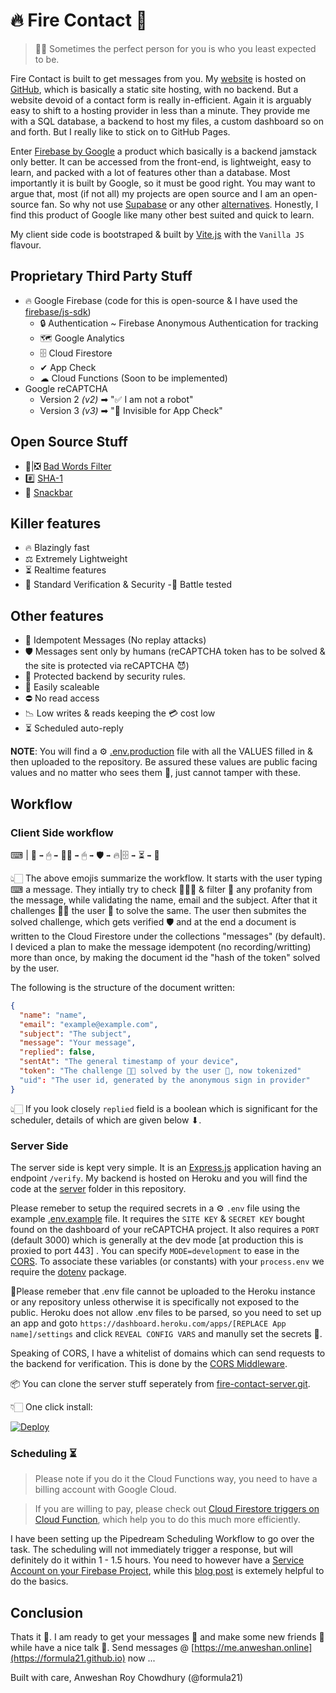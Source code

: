 # 🔥 Fire Contact 📧

> 🤝🏻 Sometimes the perfect person for you is who you least expected to be.

Fire Contact is built to get messages from you. My [website](https://formula21.github.io) is hosted on [GitHub](https://github.com/formula21/formula21.github.io), which is basically a static site hosting, with no backend. But a website devoid of a contact form is really in-efficient. Again it is arguably easy to shift to a hosting provider in less than a minute. They provide me with a SQL database, a backend to host my files, a custom dashboard so on and forth. But I really like to stick on to GitHub Pages.

Enter [Firebase by Google](https://firebase.google.com) a product which basically is a backend jamstack only better. It can be accessed from the front-end, is lightweight, easy to learn, and packed with a lot of features other than a database. Most importantly it is built by Google, so it must be good right. You may want to argue that, most (if not all) my projects are open source and I am an open-source fan. So why not use [Supabase](https://supabase.com) or any other [alternatives](https://blog.back4app.com/firebase-alternatives/). Honestly, I find this product of Google like many other best suited and quick to learn.

My client side code is bootstraped & built by [Vite.js](https://vitejs.dev) with the `Vanilla JS` flavour.

## Proprietary Third Party Stuff
- 🔥 Google Firebase (code for this is open-source & I have used the [firebase/js-sdk](https://github.com/firebase/firebase-js-sdk))
  - 🔒 Authentication ~ Firebase Anonymous Authentication for tracking
  - 🗺 Google Analytics
  - 🗄 Cloud Firestore
  - ✔ App Check
  - ☁ Cloud Functions (Soon to be implemented)
- Google reCAPTCHA
  - Version 2 _(v2)_ ➡ "✅ I am not a robot"
  - Version 3 _(v3)_ ➡ "🙈 Invisible for App Check"

## Open Source Stuff
- 🤬|❎ [Bad Words Filter](https://github.com/web-mech/badwords)
- #️⃣ [SHA-1](https://github.com/emn178/js-sha1)
- 📢 [Snackbar](https://github.com/polonel/SnackBar)

## Killer features

- 🔥 Blazingly fast
- ⚖ Extremely Lightweight
- ⏳ Realtime features
- 🔐 Standard Verification & Security
-🤺 Battle tested

## Other features

- 🔁 Idempotent Messages (No replay attacks)
- 🛡 Messages sent only by humans (reCAPTCHA token has to be solved & the site is protected via reCAPTCHA 😈)
- 🚦 Protected backend by security rules.
- 📏 Easily scaleable
- ⛔ No read access
- 📉 Low writes & reads keeping the 💳 cost low
- ⏳ Scheduled auto-reply

**NOTE**: You will find a ⚙ [.env.production](.env.production) file with all the VALUES filled in & then uploaded to the repository. Be assured these values are public facing values and no matter who sees them 👀, just cannot tamper with these.

## Workflow

### Client Side workflow

⌨ | 🧼 `➡` 🖱 `➡` 💪🏻 `➡` 🖱 `➡` 🛡 `➡` 🔥|🗄 `➡` ⏳ `➡` 📩

👆🏻 The above emojis summarize the workflow. It starts with the user typing ⌨ a message. They intially try to check 🕵🏻‍♂️ & filter 🧼 any profanity from the message, while validating the name, email and the subject. After that it challenges 💪🏻 the user 👤 to solve the same. The user then submites the solved challenge, which gets verified 🛡 and at the end a document is written to the Cloud Firestore under the collections "messages" (by default). I deviced a plan to make the message idempotent (no recording/writting) more than once, by making the document id the "hash of the token" solved by the user.

The following is the structure of the document written:

```json
{
  "name": "name",
  "email": "example@example.com",
  "subject": "The subject",
  "message": "Your message",
  "replied": false,
  "sentAt": "The general timestamp of your device",
  "token": "The challenge 💪🏻 solved by the user 👤, now tokenized"
  "uid": "The user id, generated by the anonymous sign in provider"
}
```

👆🏻 If you look closely `replied` field is a boolean which is significant for the scheduler, details of which are given below ⬇.

### Server Side

The server side is kept very simple. It is an [Express.js](https://expressjs.com/) application having an endpoint `/verify`. My backend is hosted on Heroku and you will find the code at the [server](/sever) folder in this repository. 

Please remeber to setup the required secrets in a ⚙ `.env` file using the example [.env.example](server/.env.example) file. It requires the `SITE KEY` & `SECRET KEY` bought found on the dashboard of your reCAPTCHA project. It also requires a `PORT` (default 3000) which is generally at the dev mode \[at production this is proxied to port 443\] . You can specify `MODE=development` to ease in the [CORS](https://developer.mozilla.org/en-US/docs/Web/HTTP/CORS). To associate these variables (or constants) with your `process.env` we require the [dotenv](https://github.com/motdotla/dotenv) package.

📝Please remeber that .env file cannot be uploaded to the Heroku instance or any repository unless otherwise it is specifically not exposed to the public. Heroku does not allow .env files to be parsed, so you need to set up an app and goto `https://dashboard.heroku.com/apps/[REPLACE App name]/settings` and click `REVEAL CONFIG VARS` and manully set the secrets 🤫.

Speaking of CORS, I have a whitelist of domains which can send requests to the backend for verification. This is done by the [CORS Middleware](https://github.com/expressjs/cors).

📦 You can clone the server stuff seperately from [fire-contact-server.git](https://git.heroku.com/fire-contact-server.git).

👇🏻 One click install:

[![Deploy](https://www.herokucdn.com/deploy/button.svg)](https://heroku.com/deploy?template=https://git.heroku.com/fire-contact-server.git)


### Scheduling ⏳

> Please note if you do it the Cloud Functions way, you need to have a billing account with Google Cloud.

> If you are willing to pay, please check out [Cloud Firestore triggers on Cloud Function](https://firebase.google.com/docs/functions/firestore-events), which help you to do this much more efficiently.

I have been setting up the Pipedream Scheduling Workflow to go over the task. The scheduling will not immediately trigger a response, but will definitely do it within 1 - 1.5 hours. You need to however have a [Service Account on your Firebase Project](https://firebase.google.com/docs/admin/setup), while this [blog post](https://medium.com/litslink/firebase-admin-sdk-basics-in-examples-ee7e009a1116) is extemely helpful to do the basics.


## Conclusion

Thats it 🍻. I am ready to get your messages 💭 and make some new friends 👥 while have a nice talk 🦜. Send messages @ [https://me.anweshan.online](https://formula21.github.io) now ...

Built with care,
Anweshan Roy Chowdhury (@formula21)
